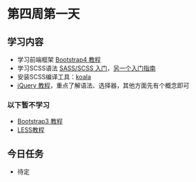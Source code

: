 # 第四周第一天
## 学习内容
* 学习前端框架 [Bootstrap4 教程](http://www.runoob.com/bootstrap4/bootstrap4-tutorial.html)
* 学习SCSS语法 [SASS/SCSS 入门](https://www.sasscss.com/getting-started/)，[另一个入门指南](https://www.sass.hk/guide/)
* 安装SCSS编译工具：[koala](http://koala-app.com/index-zh.html)
* [jQuery 教程](http://www.runoob.com/jquery/jquery-tutorial.html)，重点了解语法、选择器，其他方面先有个概念即可

### 以下暂不学习
* [Bootstrap3 教程](http://www.runoob.com/bootstrap/bootstrap-tutorial.html)
* [LESS教程](http://www.bootcss.com/p/lesscss/)

## 今日任务
* 待定
